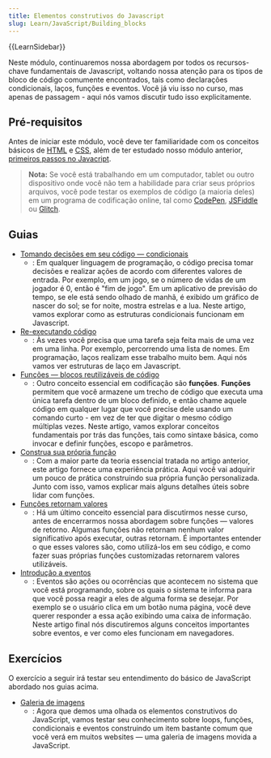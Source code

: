 ```yaml
---
title: Elementos construtivos do Javascript
slug: Learn/JavaScript/Building_blocks
---
```


{{LearnSidebar}}

Neste módulo, continuaremos nossa abordagem por todos os recursos-chave fundamentais de Javascript, voltando nossa atenção para os tipos de bloco de código comumente encontrados, tais como declarações condicionais, laços, funções e eventos. Você já viu isso no curso, mas apenas de passagem - aqui nós vamos discutir tudo isso explicitamente.

## Pré-requisitos

Antes de iniciar este módulo, você deve ter familiaridade com os conceitos básicos de [HTML](/pt-BR/docs/Aprender/HTML/Introducao_ao_HTML) e [CSS](/pt-BR/docs/Aprender/CSS/Introduction_to_CSS), além de ter estudado nosso módulo anterior, [primeiros passos no Javacript](/pt-BR/docs/Learn/JavaScript/First_steps).

> **Nota:** Se você está trabalhando em um computador, tablet ou outro dispositivo onde você não tem a habilidade para criar seus próprios arquivos, você pode testar os exemplos de código (a maioria deles) em um programa de codificação online, tal como [CodePen](https://codepen.io/), [JSFiddle](https://jsfiddle.net/) ou [Glitch](https://glitch.com/).

## Guias

- [Tomando decisões em seu código — condicionais](/pt-BR/docs/Learn/JavaScript/Building_blocks/conditionals)
  - : Em qualquer linguagem de programação, o código precisa tomar decisões e realizar ações de acordo com diferentes valores de entrada. Por exemplo, em um jogo, se o número de vidas de um jogador é 0, então é "fim de jogo". Em um aplicativo de previsão do tempo, se ele está sendo olhado de manhã, é exibido um gráfico de nascer do sol; se for noite, mostra estrelas e a lua. Neste artigo, vamos explorar como as estruturas condicionais funcionam em Javascript.
- [Re-executando código](/pt-BR/docs/Learn/JavaScript/Building_blocks/Looping_code)
  - : Às vezes você precisa que uma tarefa seja feita mais de uma vez em uma linha. Por exemplo, percorrendo uma lista de nomes. Em programação, laços realizam esse trabalho muito bem. Aqui nós vamos ver estruturas de laço em Javascript.
- [Funções — blocos reutilizáveis de código](/pt-BR/docs/Learn/JavaScript/Building_blocks/Functions)
  - : Outro conceito essencial em codificação são **funções**. **Funções** permitem que você armazene um trecho de código que executa uma única tarefa dentro de um bloco definido, e então chame aquele código em qualquer lugar que você precise dele usando um comando curto - em vez de ter que digitar o mesmo código múltiplas vezes. Neste artigo, vamos explorar conceitos fundamentais por trás das funções, tais como sintaxe básica, como invocar e definir funções, escopo e parâmetros.
- [Construa sua própria função](/pt-BR/docs/Learn/JavaScript/Building_blocks/Build_your_own_function)
  - : Com a maior parte da teoria essencial tratada no artigo anterior, este artigo fornece uma experiência prática. Aqui você vai adquirir um pouco de prática construindo sua própria função personalizada. Junto com isso, vamos explicar mais alguns detalhes úteis sobre lidar com funções.
- [Funções retornam valores](/pt-BR/docs/Learn/JavaScript/Building_blocks/Return_values)
  - : Há um último conceito essencial para discutirmos nesse curso, antes de encerrarmos nossa abordagem sobre funções — valores de retorno. Algumas funções não retornam nenhum valor significativo após executar, outras retornam. É importantes entender o que esses valores são, como utilizá-los em seu código, e como fazer suas próprias funções customizadas retornarem valores utilizáveis.
- [Introdução a eventos](/pt-BR/docs/Learn/JavaScript/Building_blocks/Events)
  - : Eventos são ações ou ocorrências que acontecem no sistema que você está programando, sobre os quais o sistema te informa para que você possa reagir a eles de alguma forma se desejar. Por exemplo se o usuário clica em um botão numa página, você deve querer responder a essa ação exibindo uma caixa de informação. Neste artigo final nós discutiremos alguns conceitos importantes sobre eventos, e ver como eles funcionam em navegadores.

## Exercícios

O exercício a seguir irá testar seu entendimento do básico de JavaScript abordado nos guias acima.

- [Galeria de imagens](/pt-BR/docs/Learn/JavaScript/Building_blocks/Image_gallery)
  - : Agora que demos uma olhada os elementos construtivos do JavaScript, vamos testar seu conhecimento sobre loops, funções, condicionais e eventos construindo um item bastante comum que você verá em muitos websites — uma galeria de imagens movida a JavaScript.
